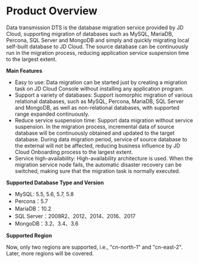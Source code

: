 # Product Overview

Data transmission DTS is the database migration service provided by JD Cloud, supporting migration of databases such as MySQL, MariaDB, Percona, SQL Server and MongoDB and simply and quickly migrating local self-built database to JD Cloud. The source database can be continuously run in the migration process, reducing application service suspension time to the largest extent.

**Main Features**

- Easy to use: Data migration can be started just by creating a migration task on JD Cloud Console without installing any application program. 
- Support a variety of databases: Support isomorphic migration of various relational databases, such as MySQL, Percona, MariaDB, SQL Server and MongoDB, as well as non-relational databases, with supported range expanded continuously. 
- Reduce service suspension time: Support data migration without service suspension. In the migration process, incremental data of source database will be continuously obtained and updated to the target database. During data migration period, service of source database to the external will not be affected, reducing business influence by JD Cloud Onboarding process to the largest extent. 
- Service high-availability: High-availability architecture is used. When the migration service node fails, the automatic disaster recovery can be switched, making sure that the migration task is normally executed. 

**Supported Database Type and Version**

- MySQL: 5.5, 5.6, 5.7, 5.8
- Percona：5.7
- MariaDB：10.2
- SQL Server：2008R2、2012、2014、2016、2017
- MongoDB：3.2、3.4、3.6

**Supported Region**

Now, only two regions are supported, i.e., "cn-north-1" and "cn-east-2". Later, more regions will be covered.

